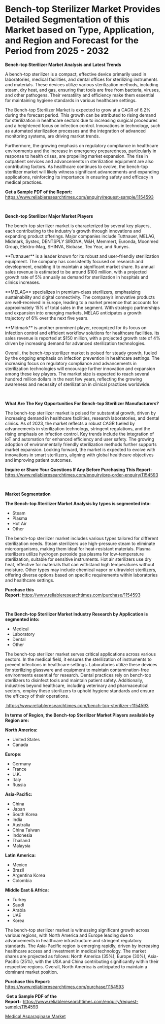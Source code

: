 <p><h1>Bench-top Sterilizer Market Provides Detailed Segmentation of this Market based on Type, Application, and Region and Forecast for the Period from 2025 - 2032</h1></p><p><strong>Bench-top Sterilizer Market Analysis and Latest Trends</strong></p>
<p><p>A bench-top sterilizer is a compact, effective device primarily used in laboratories, medical facilities, and dental offices for sterilizing instruments and materials. These devices utilize various sterilization methods, including steam, dry heat, and gas, ensuring that tools are free from bacteria, viruses, and other pathogens. Their versatility and efficiency make them essential for maintaining hygiene standards in various healthcare settings.</p><p>The Bench-top Sterilizer Market is expected to grow at a CAGR of 6.2% during the forecast period. This growth can be attributed to rising demand for sterilization in healthcare sectors due to increasing surgical procedures and a heightened focus on infection control. Innovations in technology, such as automated sterilization processes and the integration of advanced monitoring systems, are driving market trends.</p><p>Furthermore, the growing emphasis on regulatory compliance in healthcare environments and the increase in emergency preparedness, particularly in response to health crises, are propelling market expansion. The rise in outpatient services and advancements in sterilization equipment are also contributing factors. As healthcare continues to evolve, the bench-top sterilizer market will likely witness significant advancements and expanding applications, reinforcing its importance in ensuring safety and efficacy in medical practices.</p></p>
<p><strong>Get a Sample PDF of the Report:&nbsp;</strong> <a href="https://www.reliableresearchtimes.com/enquiry/request-sample/1154593?utm_campaign=2464&utm_medium=2&utm_source=Github&utm_content=ia&utm_term=22032025&utm_id=bench-top-sterilizer">https://www.reliableresearchtimes.com/enquiry/request-sample/1154593</a></p>
<p>&nbsp;</p>
<p><strong>Bench-top Sterilizer Major Market Players</strong></p>
<p><p>The bench-top sterilizer market is characterized by several key players, each contributing to the industry's growth through innovations and expanding product offerings. Major companies include Tuttnauer, MELAG, Midmark, Systec, DENTSPLY SIRONA, W&H, Memmert, Euronda, Moonmed Group, Elektro-Mag, SHINVA, Biobase, Tex Year, and Runyes.</p><p>**Tuttnauer** is a leader known for its robust and user-friendly sterilization equipment. The company has consistently focused on research and development, enabling it to maintain a significant market share. Its annual sales revenue is estimated to be around $100 million, with a projected growth rate of 5% annually as demand for sterilization in hospitals and clinics increases.</p><p>**MELAG** specializes in premium-class sterilizers, emphasizing sustainability and digital connectivity. The company’s innovative products are well-received in Europe, leading to a market presence that accounts for approximately 15% of total sales in the segment. With strategic partnerships and expansion into emerging markets, MELAG anticipates a growth trajectory of 6% over the next five years.</p><p>**Midmark** is another prominent player, recognized for its focus on infection control and efficient workflow solutions for healthcare facilities. Its sales revenue is reported at $150 million, with a projected growth rate of 4% driven by increasing demand for advanced sterilization technologies.</p><p>Overall, the bench-top sterilizer market is poised for steady growth, fueled by the ongoing emphasis on infection prevention in healthcare settings. The increasing focus on regulatory compliance and advancements in sterilization technologies will encourage further innovation and expansion among these key players. The market size is expected to reach several hundred million dollars in the next few years, reflecting the growing awareness and necessity of sterilization in clinical practices worldwide.</p></p>
<p>&nbsp;</p>
<p><strong>What Are The Key Opportunities For Bench-top Sterilizer Manufacturers?</strong></p>
<p><p>The bench-top sterilizer market is poised for substantial growth, driven by increasing demand in healthcare facilities, research laboratories, and dental clinics. As of 2023, the market reflects a robust CAGR fueled by advancements in sterilization technology, stringent regulations, and the rising emphasis on infection control. Key trends include the integration of IoT and automation for enhanced efficiency and user safety. The growing adoption of environmentally friendly sterilization methods further supports market expansion. Looking forward, the market is expected to evolve with innovations in smart sterilizers, aligning with global healthcare objectives and improving patient outcomes.</p></p>
<p><strong>Inquire or Share Your Questions If Any Before Purchasing This Report:</strong> <a href="https://www.reliableresearchtimes.com/enquiry/pre-order-enquiry/1154593?utm_campaign=2464&utm_medium=2&utm_source=Github&utm_content=ia&utm_term=22032025&utm_id=bench-top-sterilizer">https://www.reliableresearchtimes.com/enquiry/pre-order-enquiry/1154593</a></p>
<p>&nbsp;</p>
<p><strong>Market Segmentation</strong></p>
<p><strong>The Bench-top Sterilizer Market Analysis by types is segmented into:</strong></p>
<p><ul><li>Steam</li><li>Plasma</li><li>Hot Air</li><li>Other</li></ul></p>
<p><p>The bench-top sterilizer market includes various types tailored for different sterilization needs. Steam sterilizers use high-pressure steam to eliminate microorganisms, making them ideal for heat-resistant materials. Plasma sterilizers utilize hydrogen peroxide gas plasma for low-temperature sterilization, suitable for sensitive instruments. Hot air sterilizers use dry heat, effective for materials that can withstand high temperatures without moisture. Other types may include chemical vapor or ultraviolet sterilizers, offering diverse options based on specific requirements within laboratories and healthcare settings.</p></p>
<p><strong>Purchase this Report:&nbsp;</strong><a href="https://www.reliableresearchtimes.com/purchase/1154593?utm_campaign=2464&utm_medium=2&utm_source=Github&utm_content=ia&utm_term=22032025&utm_id=bench-top-sterilizer">https://www.reliableresearchtimes.com/purchase/1154593</a></p>
<p>&nbsp;</p>
<p><strong>The Bench-top Sterilizer Market Industry Research by Application is segmented into:</strong></p>
<p><ul><li>Medical</li><li>Laboratory</li><li>Dental</li><li>Other</li></ul></p>
<p><p>The bench-top sterilizer market serves critical applications across various sectors. In the medical field, it ensures the sterilization of instruments to prevent infections in healthcare settings. Laboratories utilize these devices for sterilizing glassware and equipment to maintain contamination-free environments essential for research. Dental practices rely on bench-top sterilizers to disinfect tools and maintain patient safety. Additionally, industries beyond healthcare, including veterinary and pharmaceutical sectors, employ these sterilizers to uphold hygiene standards and ensure the efficacy of their operations.</p></p>
<p><a href="https://www.reliableresearchtimes.com/bench-top-sterilizer-r1154593?utm_campaign=2464&utm_medium=2&utm_source=Github&utm_content=ia&utm_term=22032025&utm_id=bench-top-sterilizer">&nbsp;https://www.reliableresearchtimes.com/bench-top-sterilizer-r1154593</a></p>
<p><strong>In terms of Region, the Bench-top Sterilizer Market Players available by Region are:</strong></p>
<p>
    <p> <strong> North America: </strong>
        <ul>
            <li>United States</li>
            <li>Canada</li>
        </ul>
        </p> 
    <p> <strong> Europe: </strong>
        <ul>
            <li>Germany</li>
            <li>France</li>
            <li>U.K.</li>
            <li>Italy</li>
            <li>Russia</li>
        </ul>
        </p> 
    <p> <strong> Asia-Pacific: </strong>
        <ul>
            <li>China</li>
            <li>Japan</li>
            <li>South Korea</li>
            <li>India</li>
            <li>Australia</li>
            <li>China Taiwan</li>
            <li>Indonesia</li>
            <li>Thailand</li>
            <li>Malaysia</li>
        </ul>
        </p> 
    <p> <strong> Latin America: </strong>
        <ul>
            <li>Mexico</li>
            <li>Brazil</li>
            <li>Argentina Korea</li>
            <li>Colombia</li>
        </ul>
        </p> 
    <p> <strong> Middle East & Africa: </strong>
        <ul>
            <li>Turkey</li>
            <li>Saudi</li>
            <li>Arabia</li>
            <li>UAE</li>
            <li>Korea</li>
        </ul>
    </p>
    </p>
<p><p>The bench-top sterilizer market is witnessing significant growth across various regions, with North America and Europe leading due to advancements in healthcare infrastructure and stringent regulatory standards. The Asia-Pacific region is emerging rapidly, driven by increasing healthcare access and investment in medical technology. The market shares are projected as follows: North America (35%), Europe (30%), Asia-Pacific (25%), with the USA and China contributing significantly within their respective regions. Overall, North America is anticipated to maintain a dominant market position.</p></p>
<p><strong>Purchase this Report: </strong><a href="https://www.reliableresearchtimes.com/purchase/1154593?utm_campaign=2464&utm_medium=2&utm_source=Github&utm_content=ia&utm_term=22032025&utm_id=bench-top-sterilizer">https://www.reliableresearchtimes.com/purchase/1154593</a></p>
<p>&nbsp;<strong>Get a Sample PDF of the Report:&nbsp;&nbsp;</strong><a href="https://www.reliableresearchtimes.com/enquiry/request-sample/1154593?utm_campaign=2464&utm_medium=2&utm_source=Github&utm_content=ia&utm_term=22032025&utm_id=bench-top-sterilizer">https://www.reliableresearchtimes.com/enquiry/request-sample/1154593</a></p>
<p><strong></strong></p>
<p><p><a href="https://github.com/chungwimbu4/Market-Research-Report-List-1/blob/main/medical-asparaginase-market.md?utm_campaign=2464&utm_medium=2&utm_source=Github&utm_content=ia&utm_term=22032025&utm_id=bench-top-sterilizer">Medical Asparaginase Market</a></p></p>